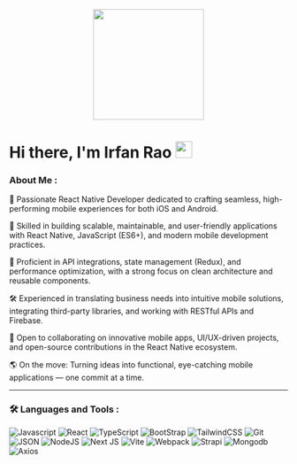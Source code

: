 <div id="header" align="center">
  <img src="https://media.giphy.com/media/78XCFBGOlS6keY1Bil/giphy.gif?cid=ecf05e477qv64cg668wjem46n5j6mh4htwg2f8ei2cui4qkn&ep=v1_gifs_search&rid=giphy.gif&ct=g" width="200"/>
</div>

<h1>
  Hi there, I'm Irfan Rao 
  <img src="[https://media.giphy.com/media/hvRJCLFzcasrR4ia7z/giphy.gif](https://media1.giphy.com/media/v1.Y2lkPTc5MGI3NjExYTFrcGczNGcxYTJ4c2Z1c2dhYjN1Y2lxOGQxYjFzajdlZXI4bjFxZCZlcD12MV9pbnRlcm5hbF9naWZfYnlfaWQmY3Q9Zw/Jrf7sINanJ3KWLQQDe/giphy.gif)" width="30px"/>
</h1>

### About Me :

:telescope: Passionate React Native Developer dedicated to crafting seamless, high-performing mobile experiences for both iOS and Android.

:rocket: Skilled in building scalable, maintainable, and user-friendly applications with React Native, JavaScript (ES6+), and modern mobile development practices.

:brain: Proficient in API integrations, state management (Redux), and performance optimization, with a strong focus on clean architecture and reusable components.

:hammer_and_wrench: Experienced in translating business needs into intuitive mobile solutions, integrating third-party libraries, and working with RESTful APIs and Firebase.

:dancers: Open to collaborating on innovative mobile apps, UI/UX-driven projects, and open-source contributions in the React Native ecosystem.

:earth_americas: On the move: Turning ideas into functional, eye-catching mobile applications — one commit at a time.

---

### :hammer_and_wrench: Languages and Tools :
![Javascript](https://img.shields.io/badge/React%20Native-F7DF1E?style=for-the-badge&logo=javascript&logoColor=black)
![React](https://img.shields.io/badge/react-%2320232a.svg?style=for-the-badge&logo=react&logoColor=%2361DAFB)
![TypeScript](https://img.shields.io/badge/TypeSctipt-316192?style=for-the-badge&logo=typescript&logoColor=white)
![BootStrap](https://img.shields.io/badge/bootstrap-%23E0234E.svg?style=for-the-badge&logo=bootstrap&logoColor=white)
![TailwindCSS](https://img.shields.io/badge/tailwindcss-%2338B2AC.svg?style=for-the-badge&logo=tailwind-css&logoColor=white)
![Git](https://img.shields.io/badge/git-%232671E5.svg?style=for-the-badge&logo=git&logoColor=white)
![JSON](https://img.shields.io/badge/json-000000.svg?style=for-the-badge&logo=json&logoColor=white)
![NodeJS](https://img.shields.io/badge/node.js-6DA55F?style=for-the-badge&logo=node.js&logoColor=white)
![Next JS](https://img.shields.io/badge/Next-black?style=for-the-badge&logo=next.js&logoColor=white)
![Vite](https://img.shields.io/badge/vite-%23646CFF.svg?style=for-the-badge&logo=vite&logoColor=white)
![Webpack](https://img.shields.io/badge/webpack-%238DD6F9.svg?style=for-the-badge&logo=webpack&logoColor=black)
![Strapi](https://img.shields.io/badge/Strapi-%234945ff?style=for-the-badge&logo=webpack&logoColor=%234945ff)
![Mongodb](https://img.shields.io/badge/mongodb-%23593d88.svg?style=for-the-badge&logo=mongodb&logoColor=white)
![Axios](https://img.shields.io/badge/axios-orange.svg?style=for-the-badge&logo=axios&logoColor=white)

